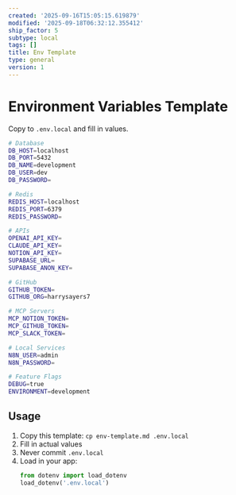```yaml
---
created: '2025-09-16T15:05:15.619879'
modified: '2025-09-18T06:32:12.355412'
ship_factor: 5
subtype: local
tags: []
title: Env Template
type: general
version: 1
---
```


# Environment Variables Template

Copy to `.env.local` and fill in values.

```bash
# Database
DB_HOST=localhost
DB_PORT=5432
DB_NAME=development
DB_USER=dev
DB_PASSWORD=

# Redis
REDIS_HOST=localhost
REDIS_PORT=6379
REDIS_PASSWORD=

# APIs
OPENAI_API_KEY=
CLAUDE_API_KEY=
NOTION_API_KEY=
SUPABASE_URL=
SUPABASE_ANON_KEY=

# GitHub
GITHUB_TOKEN=
GITHUB_ORG=harrysayers7

# MCP Servers
MCP_NOTION_TOKEN=
MCP_GITHUB_TOKEN=
MCP_SLACK_TOKEN=

# Local Services
N8N_USER=admin
N8N_PASSWORD=

# Feature Flags
DEBUG=true
ENVIRONMENT=development
```

## Usage

1. Copy this template: `cp env-template.md .env.local`
2. Fill in actual values
3. Never commit `.env.local`
4. Load in your app:
   ```python
   from dotenv import load_dotenv
   load_dotenv('.env.local')
   ```